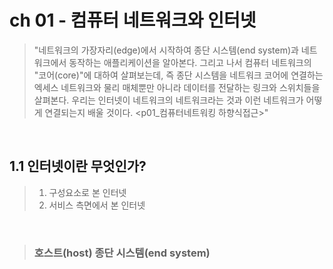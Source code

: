 # ch 01 - 컴퓨터 네트워크와 인터넷

> "네트워크의 가장자리(edge)에서 시작하여 종단 시스템(end system)과 네트워크에서 동작하는 애플리케이션을 알아본다. 그리고 나서 컴퓨터 네트워크의 "코어(core)"에 대하여 살펴보는데, 즉 종단 시스템을 네트워크 코어에 연결하는 엑세스 네트워크와 물리 매체뿐만 아니라 데이터를 전달하는 링크와 스위치들을 살펴본다. 우리는 인터넷이 네트워크의 네트워크라는 것과 이런 네트워크가 어떻게 연결되는지 배울 것이다. <p01_컴퓨터네트워킹 하향식접근>"

<br>

## 1.1 인터넷이란 무엇인가?

> 1. 구성요소로 본 인터넷
> 2. 서비스 측면에서 본 인터넷

<br>

> ### 호스트(host) 종단 시스템(end system)

